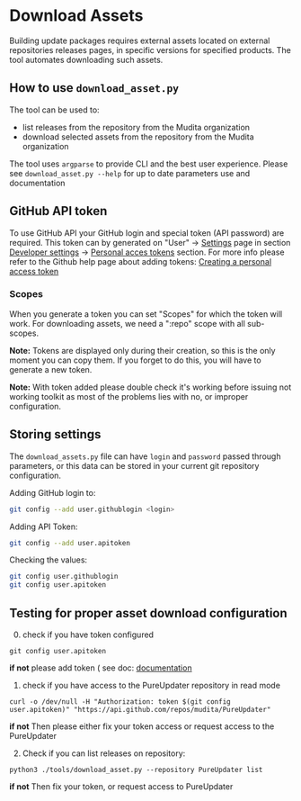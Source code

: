 # Download Assets

Building update packages requires external assets located on external repositories releases pages, in specific versions for specified products. The tool automates downloading such assets.

## How to use `download_asset.py`

The tool can be used to:
- list releases from the repository from the Mudita organization
- download selected assets from the repository from the Mudita organization

The tool uses `argparse` to provide CLI and the best user experience.
Please see `download_asset.py --help` for up to date parameters use and documentation

## GitHub API token

To use GitHub API your GitHub login and special token (API password) are required.
This token can by generated on "User" -> [Settings](https://github.com/settings/profile) page in section [Developer settings](https://github.com/settings/apps) -> [Personal acces tokens](https://github.com/settings/tokens) section.
For more info please refer to the Github help page about adding tokens: [Creating a personal access token](https://docs.github.com/en/free-pro-team@latest/github/authenticating-to-github/creating-a-personal-access-token)
### Scopes
When you generate a token you can set "Scopes" for which the token will work.
For downloading assets, we need a ":repo" scope with all sub-scopes.

**Note:** Tokens are displayed only during their creation, so this is the only moment you can copy them.
If you forget to do this, you will have to generate a new token.

**Note:** With token added please double check it's working before issuing not working toolkit as most of the problems lies with no, or improper configuration.

## Storing settings
The `download_assets.py` file can have `login` and `password` passed through parameters,
or this data can be stored in your current git repository configuration.

Adding GitHub login to:
```bash
git config --add user.githublogin <login>
```

Adding API Token:
```bash
git config --add user.apitoken
```

Checking the values:
```bash
git config user.githublogin
git config user.apitoken
```
## Testing for proper asset download configuration

0. check if you have token configured

```
git config user.apitoken
```

**if not**  please add token ( see doc: [documentation](../doc/download_asset.md)

1. check if you have access to the PureUpdater repository in read mode

```
curl -o /dev/null -H "Authorization: token $(git config user.apitoken)" "https://api.github.com/repos/mudita/PureUpdater"
```
**if not** Then please either fix your token access or request access to the PureUpdater

2. Check if you can list releases on repository:
```
python3 ./tools/download_asset.py --repository PureUpdater list
```

**if not** Then fix your token, or request access to PureUpdater
